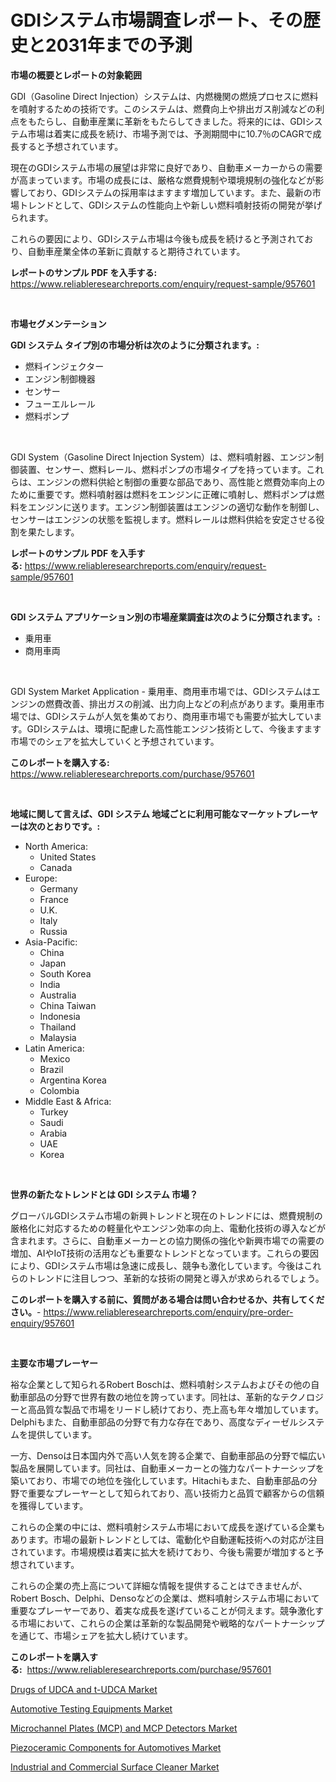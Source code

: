 <p><h1>GDIシステム市場調査レポート、その歴史と2031年までの予測</h1></p><p><strong>市場の概要とレポートの対象範囲</strong></p>
<p><p>GDI（Gasoline Direct Injection）システムは、内燃機関の燃焼プロセスに燃料を噴射するための技術です。このシステムは、燃費向上や排出ガス削減などの利点をもたらし、自動車産業に革新をもたらしてきました。将来的には、GDIシステム市場は着実に成長を続け、市場予測では、予測期間中に10.7％のCAGRで成長すると予想されています。</p><p>現在のGDIシステム市場の展望は非常に良好であり、自動車メーカーからの需要が高まっています。市場の成長には、厳格な燃費規制や環境規制の強化などが影響しており、GDIシステムの採用率はますます増加しています。また、最新の市場トレンドとして、GDIシステムの性能向上や新しい燃料噴射技術の開発が挙げられます。</p><p>これらの要因により、GDIシステム市場は今後も成長を続けると予測されており、自動車産業全体の革新に貢献すると期待されています。</p></p>
<p><strong>レポートのサンプル PDF を入手する:</strong> <a href="https://www.reliableresearchreports.com/enquiry/request-sample/957601">https://www.reliableresearchreports.com/enquiry/request-sample/957601</a></p>
<p>&nbsp;</p>
<p><strong>市場セグメンテーション</strong></p>
<p><strong>GDI システム タイプ別の市場分析は次のように分類されます。:</strong></p>
<p><ul><li>燃料インジェクター</li><li>エンジン制御機器</li><li>センサー</li><li>フューエルレール</li><li>燃料ポンプ</li></ul></p>
<p>&nbsp;</p>
<p><p>GDI System（Gasoline Direct Injection System）は、燃料噴射器、エンジン制御装置、センサー、燃料レール、燃料ポンプの市場タイプを持っています。これらは、エンジンの燃料供給と制御の重要な部品であり、高性能と燃費効率向上のために重要です。燃料噴射器は燃料をエンジンに正確に噴射し、燃料ポンプは燃料をエンジンに送ります。エンジン制御装置はエンジンの適切な動作を制御し、センサーはエンジンの状態を監視します。燃料レールは燃料供給を安定させる役割を果たします。</p></p>
<p><strong>レポートのサンプル PDF を入手する:</strong>&nbsp;<a href="https://www.reliableresearchreports.com/enquiry/request-sample/957601">https://www.reliableresearchreports.com/enquiry/request-sample/957601</a></p>
<p>&nbsp;</p>
<p><strong> GDI システム アプリケーション別の市場産業調査は次のように分類されます。:</strong></p>
<p><ul><li>乗用車</li><li>商用車両</li></ul></p>
<p>&nbsp;</p>
<p><p>GDI System Market Application - 乗用車、商用車市場では、GDIシステムはエンジンの燃費改善、排出ガスの削減、出力向上などの利点があります。乗用車市場では、GDIシステムが人気を集めており、商用車市場でも需要が拡大しています。GDIシステムは、環境に配慮した高性能エンジン技術として、今後ますます市場でのシェアを拡大していくと予想されています。</p></p>
<p><strong>このレポートを購入する:</strong>&nbsp; <a href="https://www.reliableresearchreports.com/purchase/957601">https://www.reliableresearchreports.com/purchase/957601</a></p>
<p>&nbsp;</p>
<p><strong>地域に関して言えば、GDI システム 地域ごとに利用可能なマーケットプレーヤーは次のとおりです。:</strong></p>
<p><ul>
    <li>
        North America:
        <ul>
            <li>United States</li>
            <li>Canada</li>
        </ul>
    </li>
    <li>
        Europe:
        <ul>
            <li>Germany</li>
            <li>France</li>
            <li>U.K.</li>
            <li>Italy</li>
            <li>Russia</li>
        </ul>
    </li>
    <li>
        Asia-Pacific:
        <ul>
            <li>China</li>
            <li>Japan</li>
            <li>South Korea</li>
            <li>India</li>
            <li>Australia</li>
            <li>China Taiwan</li>
            <li>Indonesia</li>
            <li>Thailand</li>
            <li>Malaysia</li>
        </ul>
    </li>
    <li>
        Latin America:
        <ul>
            <li>Mexico</li>
            <li>Brazil</li>
            <li>Argentina Korea</li>
            <li>Colombia</li>
        </ul>
    </li>
    <li>
        Middle East & Africa:
        <ul>
            <li>Turkey</li>
            <li>Saudi</li>
            <li>Arabia</li>
            <li>UAE</li>
            <li>Korea</li>
        </ul>
    </li>
    </ul></p>
<p>&nbsp;</p>
<p><strong>世界の新たなトレンドとは GDI システム 市場？</strong></p>
<p><p>グローバルGDIシステム市場の新興トレンドと現在のトレンドには、燃費規制の厳格化に対応するための軽量化やエンジン効率の向上、電動化技術の導入などが含まれます。さらに、自動車メーカーとの協力関係の強化や新興市場での需要の増加、AIやIoT技術の活用なども重要なトレンドとなっています。これらの要因により、GDIシステム市場は急速に成長し、競争も激化しています。今後はこれらのトレンドに注目しつつ、革新的な技術の開発と導入が求められるでしょう。</p></p>
<p><strong>このレポートを購入する前に、質問がある場合は問い合わせるか、共有してください。</strong>- <a href="https://www.reliableresearchreports.com/enquiry/pre-order-enquiry/957601">https://www.reliableresearchreports.com/enquiry/pre-order-enquiry/957601</a></p>
<p>&nbsp;</p>
<p><strong>主要な市場プレーヤー</strong></p>
<p><p>裕な企業として知られるRobert Boschは、燃料噴射システムおよびその他の自動車部品の分野で世界有数の地位を誇っています。同社は、革新的なテクノロジーと高品質な製品で市場をリードし続けており、売上高も年々増加しています。Delphiもまた、自動車部品の分野で有力な存在であり、高度なディーゼルシステムを提供しています。</p><p>一方、Densoは日本国内外で高い人気を誇る企業で、自動車部品の分野で幅広い製品を展開しています。同社は、自動車メーカーとの強力なパートナーシップを築いており、市場での地位を強化しています。Hitachiもまた、自動車部品の分野で重要なプレーヤーとして知られており、高い技術力と品質で顧客からの信頼を獲得しています。</p><p>これらの企業の中には、燃料噴射システム市場において成長を遂げている企業もあります。市場の最新トレンドとしては、電動化や自動運転技術への対応が注目されています。市場規模は着実に拡大を続けており、今後も需要が増加すると予想されています。</p><p>これらの企業の売上高について詳細な情報を提供することはできませんが、Robert Bosch、Delphi、Densoなどの企業は、燃料噴射システム市場において重要なプレーヤーであり、着実な成長を遂げていることが伺えます。競争激化する市場において、これらの企業は革新的な製品開発や戦略的なパートナーシップを通じて、市場シェアを拡大し続けています。</p></p>
<p><strong>このレポートを購入する:</strong>&nbsp;&nbsp;<a href="https://www.reliableresearchreports.com/purchase/957601">https://www.reliableresearchreports.com/purchase/957601</a></p>
<p><p><a href="https://cautious-neon-760.notion.site/Drugs-of-UDCA-and-t-UDCA-Market-Size-Reflecting-a-Forecast-Till-2031-Market-By-Type-By-Application-7ff6aa01abd14812bac471be1e4059ae">Drugs of UDCA and t-UDCA Market</a></p><p><a href="https://github.com/Sherrillcrooksxa8i18ucf2m/Market-Research-Report-List-1/blob/main/automotive-testing-equipments-market.md">Automotive Testing Equipments Market</a></p><p><a href="https://view.publitas.com/reportprime-1/microchannel-plates-mcp-and-mcp-detectors-market-size-focuses-on-market-dynamics-in-depth-analysis-and-future-projections-of-its-market-forecasted-for-period-from-2024-to-2031/">Microchannel Plates (MCP) and MCP Detectors Market</a></p><p><a href="https://view.publitas.com/reportprime-1/piezoceramic-components-for-automotives-market-research-report-forecasted-for-period-from-2024-2031-by-market-type-market-application-and-region/">Piezoceramic Components for Automotives Market</a></p><p><a href="https://frill-swim-3cd.notion.site/Industrial-and-Commercial-Surface-Cleaner-Market-with-the-goal-of-estimating-the-market-size-and-fut-f93d6b5df4c54b87808784615194df6d">Industrial and Commercial Surface Cleaner Market</a></p></p>